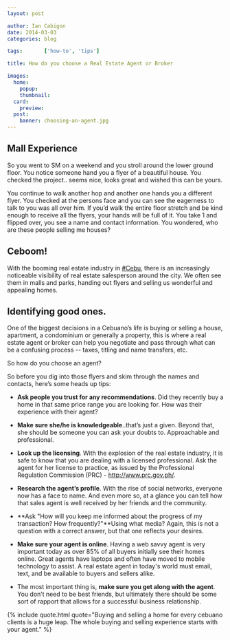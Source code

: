 ```yaml
---
layout: post

author: Ian Cabigon
date: 2014-03-03
categories: blog

tags:		['how-to', 'tips']

title: How do you choose a Real Estate Agent or Broker 

images:
  home:
    popup: 
    thumbnail: 
  card:
    preview: 
  post:
    banner: choosing-an-agent.jpg
---
```


## Mall Experience
So you went to SM on a weekend and you stroll around the lower ground floor. You notice someone hand you a flyer of a beautiful house. You checked the project.. seems nice, looks great and wished this can be yours. 

You continue to walk another hop and another one hands you a different flyer. You checked at the persons face and you can see the eagerness to talk to you was all over him. If you’d walk the entire floor stretch and be kind enough to receive all the flyers, your hands will be full of it. You take 1 and flipped over, you see a name and contact information. You wondered, who are these people selling me houses?

## Ceboom!
With the booming real estate industry in <a href="https://www.facebook.com/hashtag/cebu" target="_blank">#Cebu</a>, there is an increasingly noticeable visibility of real estate salesperson around the city. We often see them in malls and parks, handing out flyers and selling us wonderful and appealing homes. 

## Identifying good ones.
One of the biggest decisions in a Cebuano’s life is buying or selling a house, apartment, a condominium or generally a property, this is where a real estate agent or broker can help you negotiate and pass through what can be a confusing process -- taxes, titling and name transfers, etc.

So how do you choose an agent?

So before you dig into those flyers and skim through the names and contacts, here’s some heads up tips:

- **Ask people you trust for any recommendations**. Did they recently buy a home in that same price range you are looking for. How was their experience with their agent? 

- **Make sure she/he is knowledgeable**..that’s just a given. Beyond that, she should be someone you can ask your doubts to. Approachable and professional.

- **Look up the licensing**. With the explosion of the real estate industry, it is safe to know that you are dealing with a licensed professional. Ask the agent for her license to practice, as issued by the Professional Regulation Commission (PRC) - <a href="http://www.prc.gov.ph/" target="_blank">http://www.prc.gov.ph/</a>.

- **Research the agent’s profile**. With the rise of social networks, everyone now has a face to name. And even more so, at a glance you can tell how that sales agent is well received by her friends and the community. 

- **Ask "How will you keep me informed about the progress of my transaction? How frequently?"**Using what media? Again, this is not a question with a correct answer, but that one reflects your desires.

- **Make sure your agent is online**. Having a web savvy agent is very important today as over 85% of all buyers initially see their homes online. Great agents have laptops and often have moved to mobile technology to assist. A real estate agent in today's world must email, text, and be available to buyers and sellers alike.

- The most important thing is, **make sure you get along with the agent**. You don’t need to be best friends, but ultimately there should be some sort of rapport that allows for a successful business relationship.

{% include quote.html quote="Buying and selling a home for every cebuano clients is a huge leap. The whole buying and selling experience starts with your agent." %}
